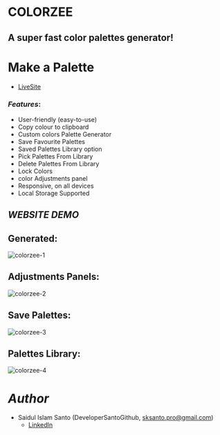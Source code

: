 # COLORZEE
## A super fast color palettes generator!
# Make a Palette

- [LiveSite](https://colorzee.netlify.app/)

### *Features*:

* User-friendly (easy-to-use)
* Copy colour to clipboard
* Custom colors Palette Generator
* Save Favourite Palettes
* Saved Palettes Library option
* Pick Palettes From Library
* Delete Palettes From Library
* Lock Colors 
* color Adjustments panel
* Responsive, on all devices
* Local Storage Supported

## *WEBSITE DEMO*
## Generated:
![colorzee-1](https://user-images.githubusercontent.com/72430572/208599731-f4fb6655-d475-41ef-88e3-0f5334e4cde9.png)
## Adjustments Panels:
![colorzee-2](https://user-images.githubusercontent.com/72430572/208599779-77ac0d5e-b40b-4b5b-b2ed-32c6c28d2500.png)
## Save Palettes:
![colorzee-3](https://user-images.githubusercontent.com/72430572/208599788-26ac3295-8f0e-4259-a80b-0ae60f9afc49.png)
## Palettes Library:
![colorzee-4](https://user-images.githubusercontent.com/72430572/208599794-d810d7d5-0532-4caa-b7ee-2b159cd44d0e.png)

# *Author*

* Saidul Islam Santo (DeveloperSantoGithub, sksanto.pro@gmail.com)
  - [LinkedIn](https://www.linkedin.com/in/saidul-islam-santo/)
